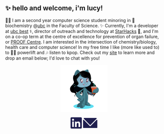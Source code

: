 ## ✨ hello and welcome, i'm lucy!

👩‍💻 I am a second year computer science student minoring in 🧬 biochemistry @[ubc](https://ubc.ca) in the Faculty of Science. ✨ Currently, I'm a developer at [ubc best](https://github.com/UBC-BEST) ⚕️, director of outreach and technology at [StarHacks](https://www.starhacks.tech/) 💫, and I'm on a co-op term at the centre of excellence for prevention of organ failure, or [PROOF Centre](http://www.proofcentre.ca/). I am interested in the intersection of chemistry/biology, health care and computer science! In my free time I like (more like used to) to 🏋️‍♀️ powerlift and 🎶 listen to kpop. Check out my [site](http://lhao03.github.io/) to learn more and drop an email below; I'd love to chat with you!

<p align="center">
	<img src="octocat-1607469329228.png" height="150px">
	<p align="center">
	<a href="https://linkedin.com/in/lucy-hao"><img src="LinkedInDark.svg"></a>
	<a href="mailto:hao.lucyy@gmail.com"><img src="EmailDark.svg"></a>
</p>
</p

